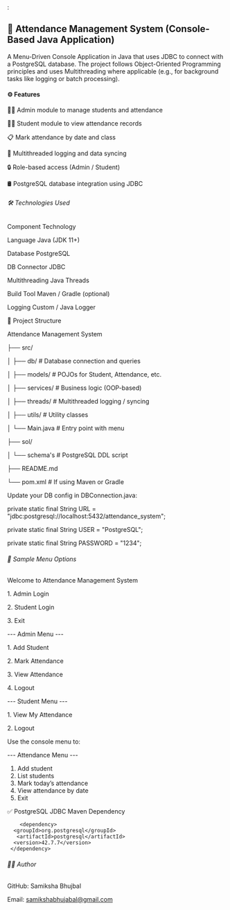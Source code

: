 :



## 🧾 Attendance Management System (Console-Based Java Application)



A Menu-Driven Console Application in Java that uses JDBC to connect with a PostgreSQL database. The project follows Object-Oriented Programming principles and uses Multithreading where applicable (e.g., for background tasks like logging or batch processing).



#### ⚙️ Features



👨‍🏫 Admin module to manage students and attendance



🧑‍🎓 Student module to view attendance records



📋 Mark attendance by date and class



🧵 Multithreaded logging and data syncing



🔒 Role-based access (Admin / Student)



🛢️ PostgreSQL database integration using JDBC



###### 🛠️ Technologies Used



Component	Technology

Language	Java (JDK 11+)

Database	PostgreSQL

DB Connector	JDBC

Multithreading	Java Threads

Build Tool	Maven / Gradle (optional)

Logging	Custom  / Java Logger



📂 Project Structure



Attendance Management System

├── src/

│   ├── db/                # Database connection and queries

│   ├── models/             # POJOs for Student, Attendance, etc.

│   ├── services/           # Business logic (OOP-based)

│   ├── threads/            # Multithreaded logging / syncing

│   ├── utils/              # Utility classes

│   └── Main.java           # Entry point with menu

├── sol/

│   └── schema's          # PostgreSQL DDL script

├── README.md

└── pom.xml                   # If using Maven or Gradle







Update your DB config in DBConnection.java:



private static final String URL = "jdbc:postgresql://localhost:5432/attendance\_system";

private static final String USER = "PostgreSQL";

private static final String PASSWORD = "1234";



###### 🧪 Sample Menu Options



Welcome to Attendance Management System



1\. Admin Login

2\. Student Login

3\. Exit



--- Admin Menu ---

1\. Add Student

2\. Mark Attendance

3\. View Attendance

4\. Logout



--- Student Menu ---

1\. View My Attendance



2\. Logout


Use the console menu to:

--- Attendance Menu ---
1. Add student
2. List students
3. Mark today’s attendance
4. View attendance by date
5. Exit




✅ PostgreSQL JDBC Maven Dependency

        <dependency>
      <groupId>org.postgresql</groupId>
       <artifactId>postgresql</artifactId>
      <version>42.7.7</version>
     </dependency>




###### 👨‍💻 Author



GitHub: Samiksha  Bhujbal



Email: samikshabhujabal@gmail.com





